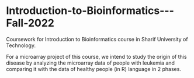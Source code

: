# Introduction-to-Bioinformatics---Fall-2022
Coursework for Introduction to Bioinformatics course in Sharif University of Technology.

For a microarray project of this course, we intend to study the origin of this disease by analyzing the microarray data of people with leukemia and comparing it with the data of healthy people (in R) language in 2 phases.
